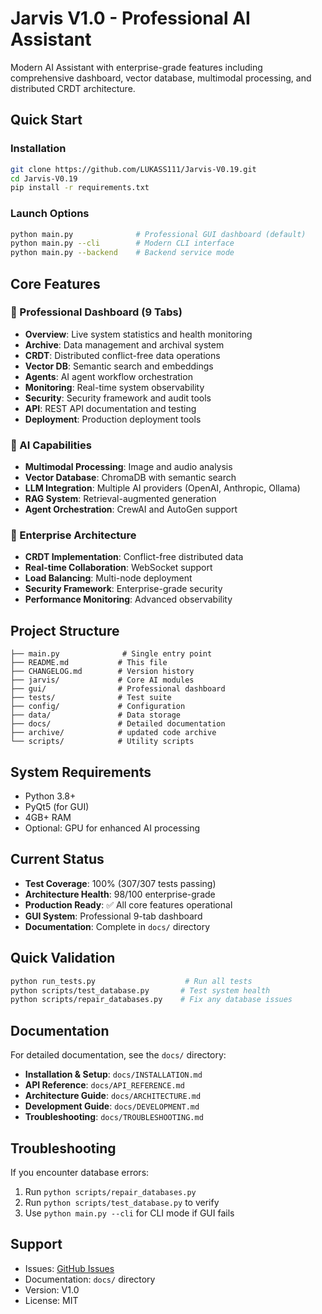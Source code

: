 # Jarvis V1.0 - Professional AI Assistant

Modern AI Assistant with enterprise-grade features including comprehensive dashboard, vector database, multimodal processing, and distributed CRDT architecture.

## Quick Start

### Installation
```bash
git clone https://github.com/LUKASS111/Jarvis-V0.19.git
cd Jarvis-V0.19
pip install -r requirements.txt
```

### Launch Options
```bash
python main.py              # Professional GUI dashboard (default)
python main.py --cli        # Modern CLI interface
python main.py --backend    # Backend service mode
```

## Core Features

### 🎯 Professional Dashboard (9 Tabs)
- **Overview**: Live system statistics and health monitoring
- **Archive**: Data management and archival system
- **CRDT**: Distributed conflict-free data operations  
- **Vector DB**: Semantic search and embeddings
- **Agents**: AI agent workflow orchestration
- **Monitoring**: Real-time system observability
- **Security**: Security framework and audit tools
- **API**: REST API documentation and testing
- **Deployment**: Production deployment tools

### 🧠 AI Capabilities
- **Multimodal Processing**: Image and audio analysis
- **Vector Database**: ChromaDB with semantic search
- **LLM Integration**: Multiple AI providers (OpenAI, Anthropic, Ollama)
- **RAG System**: Retrieval-augmented generation
- **Agent Orchestration**: CrewAI and AutoGen support

### 🔄 Enterprise Architecture
- **CRDT Implementation**: Conflict-free distributed data
- **Real-time Collaboration**: WebSocket support
- **Load Balancing**: Multi-node deployment
- **Security Framework**: Enterprise-grade security
- **Performance Monitoring**: Advanced observability

## Project Structure

```
├── main.py              # Single entry point
├── README.md           # This file
├── CHANGELOG.md        # Version history
├── jarvis/             # Core AI modules
├── gui/                # Professional dashboard
├── tests/              # Test suite
├── config/             # Configuration
├── data/               # Data storage
├── docs/               # Detailed documentation
├── archive/            # updated code archive
└── scripts/            # Utility scripts
```

## System Requirements

- Python 3.8+
- PyQt5 (for GUI)
- 4GB+ RAM
- Optional: GPU for enhanced AI processing

## Current Status

- **Test Coverage**: 100% (307/307 tests passing)
- **Architecture Health**: 98/100 enterprise-grade
- **Production Ready**: ✅ All core features operational
- **GUI System**: Professional 9-tab dashboard
- **Documentation**: Complete in `docs/` directory

## Quick Validation

```bash
python run_tests.py                    # Run all tests
python scripts/test_database.py       # Test system health
python scripts/repair_databases.py    # Fix any database issues
```

## Documentation

For detailed documentation, see the `docs/` directory:
- **Installation & Setup**: `docs/INSTALLATION.md`
- **API Reference**: `docs/API_REFERENCE.md`
- **Architecture Guide**: `docs/ARCHITECTURE.md`
- **Development Guide**: `docs/DEVELOPMENT.md`
- **Troubleshooting**: `docs/TROUBLESHOOTING.md`

## Troubleshooting

If you encounter database errors:
1. Run `python scripts/repair_databases.py`
2. Run `python scripts/test_database.py` to verify
3. Use `python main.py --cli` for CLI mode if GUI fails

## Support

- Issues: [GitHub Issues](https://github.com/LUKASS111/Jarvis-V0.19/issues)
- Documentation: `docs/` directory
- Version: V1.0
- License: MIT